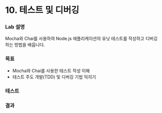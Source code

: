# 10. 테스트 및 디버깅

### Lab 설명

Mocha와 Chai를 사용하여 Node.js 애플리케이션의 유닛 테스트를 작성하고 디버깅하는 방법을 배웁니다.

### 목표

- Mocha와 Chai를 사용한 테스트 작성 이해
- 테스트 주도 개발(TDD) 및 디버깅 기법 익히기

### 테스트

### 결과
